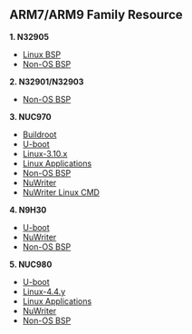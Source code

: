 ARM7/ARM9 Family Resource
------------------------

**1. N32905**
- [Linux BSP](https://github.com/OpenNuvoton/N32905_Linux_BSP)
- [Non-OS BSP](https://github.com/OpenNuvoton/N32905_NonOS_BSP)

**2. N32901/N32903**
- [Non-OS BSP](https://github.com/OpenNuvoton/N32901-3_NonOS_BSP)

**3. NUC970**
- [Buildroot](https://github.com/OpenNuvoton/NUC970_Buildroot)
- [U-boot](https://github.com/OpenNuvoton/NUC970_U-Boot_v2016.11)
- [Linux-3.10.x](https://github.com/OpenNuvoton/NUC970_Linux_Kernel)
- [Linux Applications](https://github.com/OpenNuvoton/NUC970_Linux_Applications)
- [Non-OS BSP](https://github.com/OpenNuvoton/NUC970_NonOS_BSP)
- [NuWriter](https://github.com/OpenNuvoton/NUC970_NuWriter)
- [NuWriter Linux CMD](https://github.com/OpenNuvoton/NUC970_NuWriter_CMD)

**4. N9H30**
- [U-boot](https://github.com/OpenNuvoton/NUC970_U-Boot_v2016.11)
- [NuWriter](https://github.com/OpenNuvoton/NUC970_NuWriter)
- [Non-OS BSP](https://github.com/OpenNuvoton/N9H30_emWin_NonOS)

**5. NUC980**
- [U-boot](https://github.com/OpenNuvoton/NUC970_U-Boot_v2016.11)
- [Linux-4.4.y](https://github.com/OpenNuvoton/NUC980-linux-4.4.y)
- [Linux Applications](https://github.com/OpenNuvoton/NUC980_Linux_Applications)
- [NuWriter](https://github.com/OpenNuvoton/NUC980_NuWriter)
- [Non-OS BSP](https://github.com/OpenNuvoton/NUC980_NonOS_BSP)

